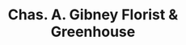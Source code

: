 ---
title: "Chas. A. Gibney Florist & Greenhouse"
url: /hagerstown/chas-a-gibney-florist-und-greenhouse/
shop: Blumen
---